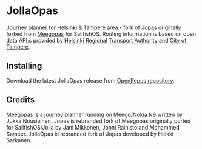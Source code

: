 JollaOpas
=========

Journey planner for Helsinki & Tampere area - fork of [Jopas](https://github.com/rasjani/Jopas) originally forked from [Meegopas](https://github.com/junousia/Meegopas) for SailfishOS. Routing information is based on open data API:s provided by [Helsinki Regional Transport Authority](http://developer.reittiopas.fi/pages/en/http-get-interface-version-2.php) and [City of Tampere](http://developer.publictransport.tampere.fi/pages/en/http-get-interface.php).

Installing
----------
Download the latest JollaOpas release from [OpenRepos repository](https://openrepos.net/content/sarkh/jollaopas).

Credits
------
Meegopas is a journey planner running on Meego/Nokia N9 written by Jukka Nousiainen. Jopas is rebranded fork of Meegopas originally ported for SailfishOS/Jolla by Jani Mikkonen, Jonni Rainisto and Mohammed Sameer. JollaOpas is rebranded fork of Jopas developed by Heikki Sarkanen.
